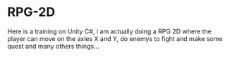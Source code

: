 # RPG-2D

Here is a training on Unity C#, i am actually doing a RPG 2D where the player can move on the axies X and Y, do enemys to fight and make some quest and many others things...
